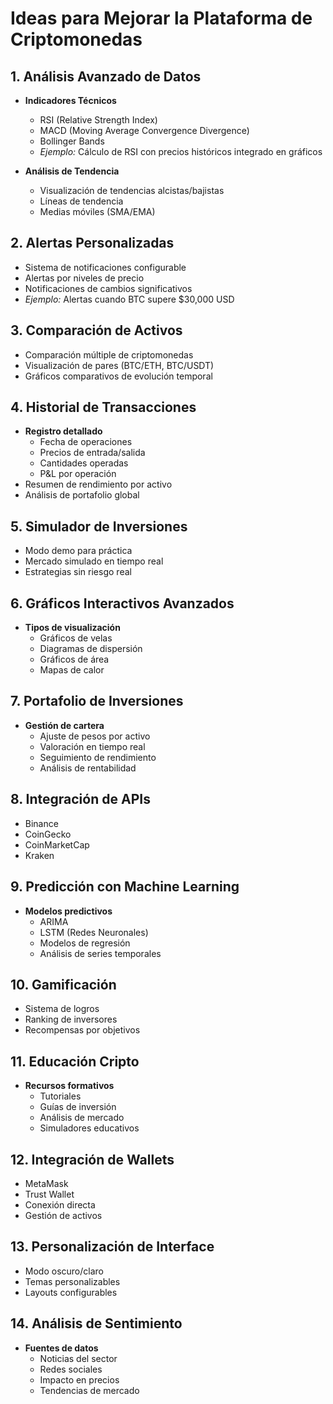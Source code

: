 # Ideas para Mejorar la Plataforma de Criptomonedas

## 1. Análisis Avanzado de Datos
- **Indicadores Técnicos**
  - RSI (Relative Strength Index)
  - MACD (Moving Average Convergence Divergence)
  - Bollinger Bands
  - *Ejemplo:* Cálculo de RSI con precios históricos integrado en gráficos

- **Análisis de Tendencia**
  - Visualización de tendencias alcistas/bajistas
  - Líneas de tendencia
  - Medias móviles (SMA/EMA)

## 2. Alertas Personalizadas
- Sistema de notificaciones configurable
- Alertas por niveles de precio
- Notificaciones de cambios significativos
- *Ejemplo:* Alertas cuando BTC supere $30,000 USD

## 3. Comparación de Activos
- Comparación múltiple de criptomonedas
- Visualización de pares (BTC/ETH, BTC/USDT)
- Gráficos comparativos de evolución temporal

## 4. Historial de Transacciones
- **Registro detallado**
  - Fecha de operaciones
  - Precios de entrada/salida
  - Cantidades operadas
  - P&L por operación
- Resumen de rendimiento por activo
- Análisis de portafolio global

## 5. Simulador de Inversiones
- Modo demo para práctica
- Mercado simulado en tiempo real
- Estrategias sin riesgo real

## 6. Gráficos Interactivos Avanzados
- **Tipos de visualización**
  - Gráficos de velas
  - Diagramas de dispersión
  - Gráficos de área
  - Mapas de calor

## 7. Portafolio de Inversiones
- **Gestión de cartera**
  - Ajuste de pesos por activo
  - Valoración en tiempo real
  - Seguimiento de rendimiento
  - Análisis de rentabilidad

## 8. Integración de APIs
- Binance
- CoinGecko
- CoinMarketCap
- Kraken

## 9. Predicción con Machine Learning
- **Modelos predictivos**
  - ARIMA
  - LSTM (Redes Neuronales)
  - Modelos de regresión
  - Análisis de series temporales

## 10. Gamificación
- Sistema de logros
- Ranking de inversores
- Recompensas por objetivos

## 11. Educación Cripto
- **Recursos formativos**
  - Tutoriales
  - Guías de inversión
  - Análisis de mercado
  - Simuladores educativos

## 12. Integración de Wallets
- MetaMask
- Trust Wallet
- Conexión directa
- Gestión de activos

## 13. Personalización de Interface
- Modo oscuro/claro
- Temas personalizables
- Layouts configurables

## 14. Análisis de Sentimiento
- **Fuentes de datos**
  - Noticias del sector
  - Redes sociales
  - Impacto en precios
  - Tendencias de mercado